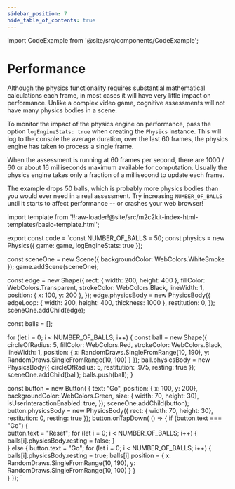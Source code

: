 ```yaml
---
sidebar_position: 7
hide_table_of_contents: true
---
```


import CodeExample from '@site/src/components/CodeExample';

# Performance

Although the physics functionality requires substantial mathematical calculations each frame, in most cases it will have very little impact on performance. Unlike a complex video game, cognitive assessments will not have many physics bodies in a scene.

To monitor the impact of the physics engine on performance, pass the option `logEngineStats: true` when creating the `Physics` instance. This will log to the console the average duration, over the last 60 frames, the physics engine has taken to process a single frame.

When the assessment is running at 60 frames per second, there are 1000 / 60 or about 16 milliseconds maximum available for computation. Usually the physics engine takes only a fraction of a millisecond to update each frame.

The example drops 50 balls, which is probably more physics bodies than you would ever need in a real assessment. Try increasing `NUMBER_OF_BALLS` until it starts to affect performance -- or crashes your web browser!

import template from '!!raw-loader!@site/src/m2c2kit-index-html-templates/basic-template.html';

export const code = `const NUMBER_OF_BALLS = 50;
const physics = new Physics({ game: game, logEngineStats: true });
 
const sceneOne = new Scene({ backgroundColor: WebColors.WhiteSmoke });
game.addScene(sceneOne);
 
const edge = new Shape({
    rect: { width: 200, height: 400 },
    fillColor: WebColors.Transparent,
    strokeColor: WebColors.Black,
    lineWidth: 1,
    position: { x: 100, y: 200 },
});
edge.physicsBody = new PhysicsBody({
    edgeLoop: { width: 200, height: 400, thickness: 1000 },
    restitution: 0,
});
sceneOne.addChild(edge);
 
const balls = [];
 
for (let i = 0; i < NUMBER_OF_BALLS; i++) {
    const ball = new Shape({
        circleOfRadius: 5,
        fillColor: WebColors.Red,
        strokeColor: WebColors.Black,
        lineWidth: 1,
        position: {
            x: RandomDraws.SingleFromRange(10, 190),
            y: RandomDraws.SingleFromRange(10, 100)
        }
    });
    ball.physicsBody = new PhysicsBody({
        circleOfRadius: 5,
        restitution: .975,
        resting: true
    });
    sceneOne.addChild(ball);
    balls.push(ball);
}
 
const button = new Button( {
    text: "Go",
    position: { x: 100, y: 200},
    backgroundColor: WebColors.Green,
    size: { width: 70, height: 30},
    isUserInteractionEnabled: true,
});
sceneOne.addChild(button);
button.physicsBody = new PhysicsBody({
    rect: { width: 70, height: 30},
    restitution: 0,
    resting: true
});
button.onTapDown( () => {
  if (button.text === "Go") {    
    button.text = "Reset";
    for (let i = 0; i < NUMBER_OF_BALLS; i++) {
        balls[i].physicsBody.resting = false;
    }    
  } else {
    button.text = "Go";
    for (let i = 0; i < NUMBER_OF_BALLS; i++) {
        balls[i].physicsBody.resting = true;
        balls[i].position = {
            x: RandomDraws.SingleFromRange(10, 190),
            y: RandomDraws.SingleFromRange(10, 100)
        }
    }    
  }
});
`

<CodeExample code={code} template={template} console="true"/>
